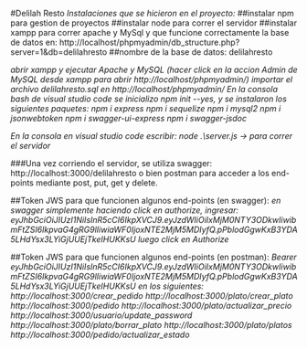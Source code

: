 #Delilah Resto
_Instalaciones que se hicieron en el proyecto:_
##instalar npm para gestion de proyectos
##instalar node para correr el servidor
##instalar xampp para correr apache y MySql y que funcione correctamente la base de datos en: http://localhost/phpmyadmin/db_structure.php?server=1&db=delilahresto
##nombre de la base de datos: delilahresto

_abrir xampp y ejecutar Apache y MySQL (hacer click en la accion Admin de MySQL desde xampp para abrir http://localhost/phpmyadmin/)_
_importar el archivo delilahresto.sql en http://localhost/phpmyadmin/_
_En la consola bash de visual studio code se inicializo npm init --yes, y se instalaron los siguientes paquetes:_
    _npm i express_
    _npm i sequelize_
    _npm i mysql2_
    _npm i jsonwebtoken_
    _npm i swagger-ui-express_
    _npm i swagger-jsdoc_


_En la consola en visual studio code escribir: node .\server.js           -> para correr el servidor_

###Una vez corriendo el servidor, se utiliza swagger: http://localhost:3000/delilahresto o bien postman para acceder a los end-points mediante post, put, get y delete.


##Token JWS para que funcionen algunos end-points (en swagger):
_en swagger simplemente haciendo click en authorize, ingresar: eyJhbGciOiJIUzI1NiIsInR5cCI6IkpXVCJ9.eyJzdWIiOiIxMjM0NTY3ODkwIiwibmFtZSI6IkpvaG4gRG9lIiwiaWF0IjoxNTE2MjM5MDIyfQ.pPblodGgwKxB3YDA5LHdYsx3LYiGjUUEjTkeIHUKKsU_
_luego click en Authorize_



##Token JWS para que funcionen algunos end-points (en postman):
_Bearer eyJhbGciOiJIUzI1NiIsInR5cCI6IkpXVCJ9.eyJzdWIiOiIxMjM0NTY3ODkwIiwibmFtZSI6IkpvaG4gRG9lIiwiaWF0IjoxNTE2MjM5MDIyfQ.pPblodGgwKxB3YDA5LHdYsx3LYiGjUUEjTkeIHUKKsU en los siguientes:_
_http://localhost:3000/crear_pedido_
_http://localhost:3000/plato/crear_plato_
_http://localhost:3000/pedido_
_http://localhost:3000/plato/actualizar_precio_
_http://localhost:3000/usuario/update_password_
_http://localhost:3000/plato/borrar_plato_
_http://localhost:3000/plato/platos_
_http://localhost:3000/pedido/actualizar_estado_

